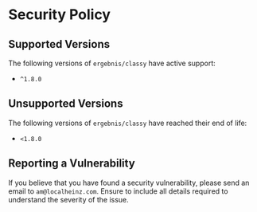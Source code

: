 # Security Policy

## Supported Versions

The following versions of `ergebnis/classy` have active support:

- `^1.8.0`

## Unsupported Versions

The following versions of `ergebnis/classy` have reached their end of life:

- `<1.8.0`

## Reporting a Vulnerability

If you believe that you have found a security vulnerability, please send an email to `am@localheinz.com`. Ensure to include all details required to understand the severity of the issue.
